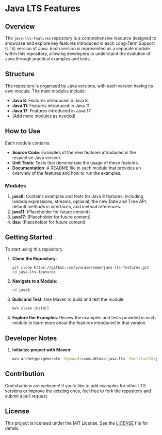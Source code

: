 # Java LTS Features

## Overview

The `java-lts-features` repository is a comprehensive resource designed to showcase and explore key features introduced in each Long-Term Support (LTS) version of Java. Each version is represented as a separate module within this repository, allowing developers to understand the evolution of Java through practical examples and tests.

## Structure

The repository is organized by Java versions, with each version having its own module. The main modules include:

- **Java 8**: Features introduced in Java 8.
- **Java 11**: Features introduced in Java 11.
- **Java 17**: Features introduced in Java 17.
- (Add more modules as needed)

## How to Use

Each module contains:
- **Source Code**: Examples of the new features introduced in the respective Java version.
- **Unit Tests**: Tests that demonstrate the usage of these features.
- **Documentation**: A README file in each module that provides an overview of the features and how to run the examples.

### Modules

1. **java8**: Contains examples and tests for Java 8 features, including lambda expressions, streams, optional, the new Date and Time API, default methods in interfaces, and method references.
2. **java11**: (Placeholder for future content)
3. **java17**: (Placeholder for future content)
4. **dsa**: (Placeholder for future content)

## Getting Started

To start using this repository:

1. **Clone the Repository**:
    ```bash
    git clone https://github.com/yourusername/java-lts-features.git
    cd java-lts-features
    ```

2. **Navigate to a Module**:
    ```bash
    cd java8
    ```

3. **Build and Test**:
    Use Maven to build and test the module:
    ```bash
    mvn clean install
    ```

4. **Explore the Examples**:
    Review the examples and tests provided in each module to learn more about the features introduced in that version.

## Developer Notes

1. **Initialize project with Maven:**

    ```sh
    mvn archetype:generate -DgroupId=com.delose.java.lts -DartifactId=java-lts-features -DpackageName=com.delose.java11 -DarchetypeArtifactId=maven-archetype-quickstart -DinteractiveMode=false
    ```

## Contribution

Contributions are welcome! If you'd like to add examples for other LTS versions or improve the existing ones, feel free to fork the repository and submit a pull request.

## License

This project is licensed under the MIT License. See the [LICENSE](LICENSE) file for details.